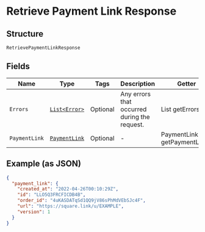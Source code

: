 
# Retrieve Payment Link Response

## Structure

`RetrievePaymentLinkResponse`

## Fields

| Name | Type | Tags | Description | Getter |
|  --- | --- | --- | --- | --- |
| `Errors` | [`List<Error>`](../../doc/models/error.md) | Optional | Any errors that occurred during the request. | List<Error> getErrors() |
| `PaymentLink` | [`PaymentLink`](../../doc/models/payment-link.md) | Optional | - | PaymentLink getPaymentLink() |

## Example (as JSON)

```json
{
  "payment_link": {
    "created_at": "2022-04-26T00:10:29Z",
    "id": "LLO5Q3FRCFICDB4B",
    "order_id": "4uKASDATqSd1QQ9jV86sPhMdVEbSJc4F",
    "url": "https://square.link/u/EXAMPLE",
    "version": 1
  }
}
```

